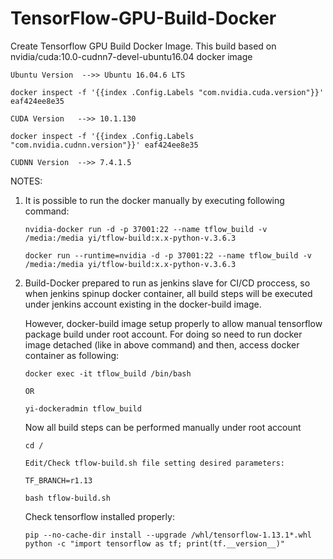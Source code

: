 # TensorFlow-GPU-Build-Docker
Create Tensorflow GPU Build Docker Image. This build based on nvidia/cuda:10.0-cudnn7-devel-ubuntu16.04 docker image
```
Ubuntu Version  -->> Ubuntu 16.04.6 LTS

docker inspect -f '{{index .Config.Labels "com.nvidia.cuda.version"}}' eaf424ee8e35

CUDA Version   -->> 10.1.130

docker inspect -f '{{index .Config.Labels "com.nvidia.cudnn.version"}}' eaf424ee8e35

CUDNN Version  -->> 7.4.1.5
```
NOTES:

1. It is possible to run the docker manually by executing following command:
   ```
   nvidia-docker run -d -p 37001:22 --name tflow_build -v /media:/media yi/tflow-build:x.x-python-v.3.6.3
   
   docker run --runtime=nvidia -d -p 37001:22 --name tflow_build -v /media:/media yi/tflow-build:x.x-python-v.3.6.3
   ```

3. Build-Docker prepared to run as jenkins slave for CI/CD proccess, so when jenkins spinup docker container,
   all build steps will be executed under jenkins account existing in the docker-build image.

   However, docker-build image setup properly to allow manual tensorflow package build under root account.
   For doing so need to run docker image detached (like in above command) and then, access docker container as following:
   ```
   docker exec -it tflow_build /bin/bash
   
   OR
   
   yi-dockeradmin tflow_build
   ```

   Now all build steps can be performed manually under root account
   
   ```
   cd /
   
   Edit/Check tflow-build.sh file setting desired parameters:
   
   TF_BRANCH=r1.13
   
   bash tflow-build.sh
   ```
   
   Check tensorflow installed properly:
   
   ```
   pip --no-cache-dir install --upgrade /whl/tensorflow-1.13.1*.whl
   python -c "import tensorflow as tf; print(tf.__version__)"
   ```
